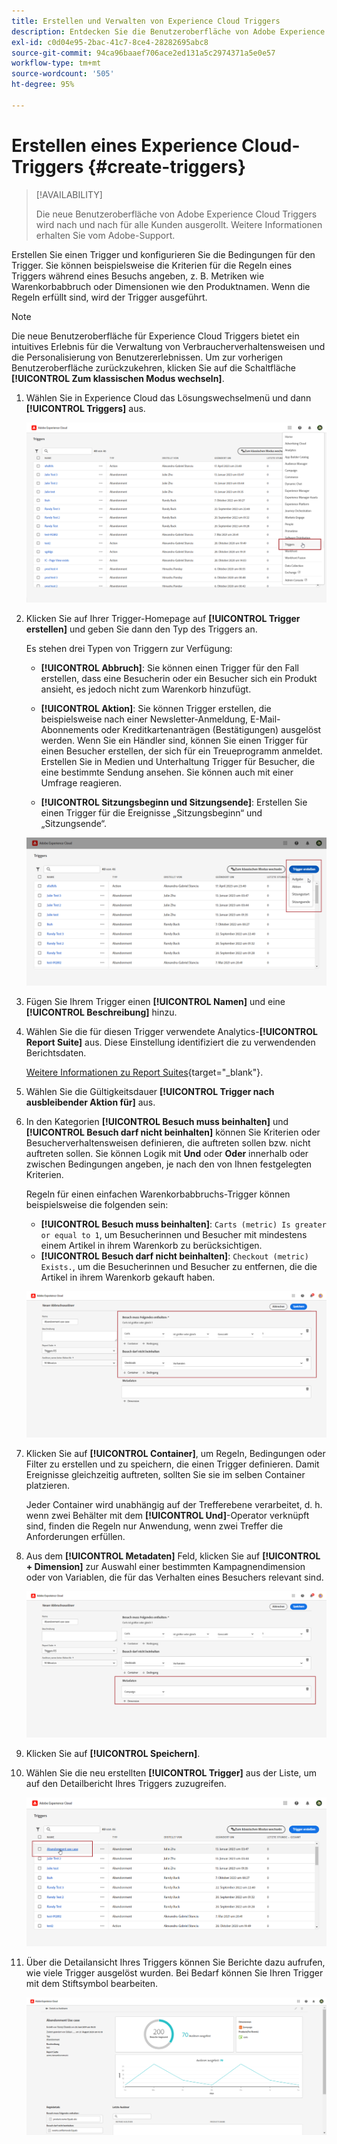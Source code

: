 ```yaml
---
title: Erstellen und Verwalten von Experience Cloud Triggers
description: Entdecken Sie die Benutzeroberfläche von Adobe Experience Cloud Triggers
exl-id: c0d04e95-2bac-41c7-8ce4-28282695abc8
source-git-commit: 94ca96baaef706ace2ed131a5c2974371a5e0e57
workflow-type: tm+mt
source-wordcount: '505'
ht-degree: 95%

---
```


# Erstellen eines Experience Cloud-Triggers {#create-triggers}

>[!AVAILABILITY]
>
>Die neue Benutzeroberfläche von Adobe Experience Cloud Triggers wird nach und nach für alle Kunden ausgerollt. Weitere Informationen erhalten Sie vom Adobe-Support.

Erstellen Sie einen Trigger und konfigurieren Sie die Bedingungen für den Trigger. Sie können beispielsweise die Kriterien für die Regeln eines Triggers während eines Besuchs angeben, z. B. Metriken wie Warenkorbabbruch oder Dimensionen wie den Produktnamen. Wenn die Regeln erfüllt sind, wird der Trigger ausgeführt.

>[!NOTE]
>
> Die neue Benutzeroberfläche für Experience Cloud Triggers bietet ein intuitives Erlebnis für die Verwaltung von Verbraucherverhaltensweisen und die Personalisierung von Benutzererlebnissen. Um zur vorherigen Benutzeroberfläche zurückzukehren, klicken Sie auf die Schaltfläche **[!UICONTROL Zum klassischen Modus wechseln]**.

1. Wählen Sie in Experience Cloud das Lösungswechselmenü und dann **[!UICONTROL Triggers]** aus.

   ![](assets/triggers_7.png)

1. Klicken Sie auf Ihrer Trigger-Homepage auf **[!UICONTROL Trigger erstellen]** und geben Sie dann den Typ des Triggers an.

   Es stehen drei Typen von Triggern zur Verfügung:

   * **[!UICONTROL Abbruch]**: Sie können einen Trigger für den Fall erstellen, dass eine Besucherin oder ein Besucher sich ein Produkt ansieht, es jedoch nicht zum Warenkorb hinzufügt.

   * **[!UICONTROL Aktion]**: Sie können Trigger erstellen, die beispielsweise nach einer Newsletter-Anmeldung, E-Mail-Abonnements oder Kreditkartenanträgen (Bestätigungen) ausgelöst werden. Wenn Sie ein Händler sind, können Sie einen Trigger für einen Besucher erstellen, der sich für ein Treueprogramm anmeldet. Erstellen Sie in Medien und Unterhaltung Trigger für Besucher, die eine bestimmte Sendung ansehen. Sie können auch mit einer Umfrage reagieren.

   * **[!UICONTROL Sitzungsbeginn und Sitzungsende]**: Erstellen Sie einen Trigger für die Ereignisse „Sitzungsbeginn“ und „Sitzungsende“.

   ![](assets/triggers_1.png)

1. Fügen Sie Ihrem Trigger einen **[!UICONTROL Namen]** und eine **[!UICONTROL Beschreibung]** hinzu.

1. Wählen Sie die für diesen Trigger verwendete Analytics-**[!UICONTROL Report Suite]** aus. Diese Einstellung identifiziert die zu verwendenden Berichtsdaten.

   [Weitere Informationen zu Report Suites](https://experienceleague.adobe.com/docs/analytics/admin/admin-tools/manage-report-suites/c-new-report-suite/t-create-a-report-suite.html?lang=de){target="_blank"}.

1. Wählen Sie die Gültigkeitsdauer **[!UICONTROL Trigger nach ausbleibender Aktion für]** aus.

1. In den Kategorien **[!UICONTROL Besuch muss beinhalten]** und **[!UICONTROL Besuch darf nicht beinhalten]** können Sie Kriterien oder Besucherverhaltensweisen definieren, die auftreten sollen bzw. nicht auftreten sollen. Sie können Logik mit **Und** oder **Oder** innerhalb oder zwischen Bedingungen angeben, je nach den von Ihnen festgelegten Kriterien.

   Regeln für einen einfachen Warenkorbabbruchs-Trigger können beispielsweise die folgenden sein:

   * **[!UICONTROL Besuch muss beinhalten]**: `Carts (metric) Is greater or equal to 1`, um Besucherinnen und Besucher mit mindestens einem Artikel in ihrem Warenkorb zu berücksichtigen.
   * **[!UICONTROL Besuch darf nicht beinhalten]**: `Checkout (metric) Exists.`, um die Besucherinnen und Besucher zu entfernen, die die Artikel in ihrem Warenkorb gekauft haben.

   ![](assets/triggers_2.png)

1. Klicken Sie auf **[!UICONTROL Container]**, um Regeln, Bedingungen oder Filter zu erstellen und zu speichern, die einen Trigger definieren. Damit Ereignisse gleichzeitig auftreten, sollten Sie sie im selben Container platzieren.

   Jeder Container wird unabhängig auf der Trefferebene verarbeitet, d. h. wenn zwei Behälter mit dem **[!UICONTROL Und]**-Operator verknüpft sind, finden die Regeln nur Anwendung, wenn zwei Treffer die Anforderungen erfüllen.

1. Aus dem **[!UICONTROL Metadaten]** Feld, klicken Sie auf **[!UICONTROL + Dimension]** zur Auswahl einer bestimmten Kampagnendimension oder von Variablen, die für das Verhalten eines Besuchers relevant sind.

   ![](assets/triggers_3.png)

1. Klicken Sie auf **[!UICONTROL Speichern]**.

1. Wählen Sie die neu erstellten **[!UICONTROL Trigger]** aus der Liste, um auf den Detailbericht Ihres Triggers zuzugreifen.

   ![](assets/triggers_4.png)

1. Über die Detailansicht Ihres Triggers können Sie Berichte dazu aufrufen, wie viele Trigger ausgelöst wurden. Bei Bedarf können Sie Ihren Trigger mit dem Stiftsymbol bearbeiten.

   ![](assets/triggers_5.png)
